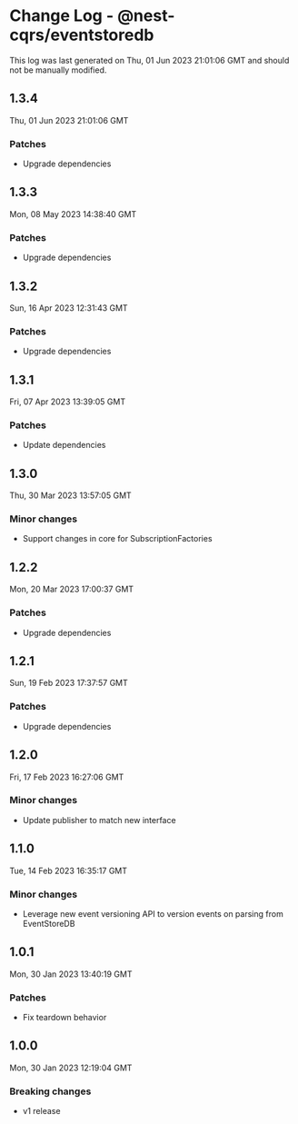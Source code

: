 # Change Log - @nest-cqrs/eventstoredb

This log was last generated on Thu, 01 Jun 2023 21:01:06 GMT and should not be manually modified.

## 1.3.4

Thu, 01 Jun 2023 21:01:06 GMT

### Patches

- Upgrade dependencies

## 1.3.3

Mon, 08 May 2023 14:38:40 GMT

### Patches

- Upgrade dependencies

## 1.3.2

Sun, 16 Apr 2023 12:31:43 GMT

### Patches

- Upgrade dependencies

## 1.3.1

Fri, 07 Apr 2023 13:39:05 GMT

### Patches

- Update dependencies

## 1.3.0

Thu, 30 Mar 2023 13:57:05 GMT

### Minor changes

- Support changes in core for SubscriptionFactories

## 1.2.2

Mon, 20 Mar 2023 17:00:37 GMT

### Patches

- Upgrade dependencies

## 1.2.1

Sun, 19 Feb 2023 17:37:57 GMT

### Patches

- Upgrade dependencies

## 1.2.0

Fri, 17 Feb 2023 16:27:06 GMT

### Minor changes

- Update publisher to match new interface

## 1.1.0

Tue, 14 Feb 2023 16:35:17 GMT

### Minor changes

- Leverage new event versioning API to version events on parsing from EventStoreDB

## 1.0.1

Mon, 30 Jan 2023 13:40:19 GMT

### Patches

- Fix teardown behavior

## 1.0.0

Mon, 30 Jan 2023 12:19:04 GMT

### Breaking changes

- v1 release
